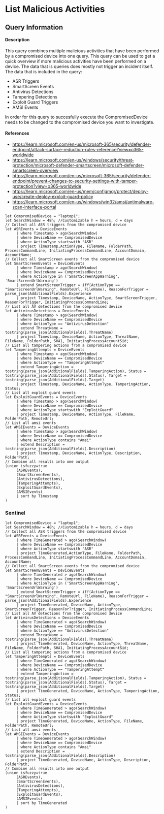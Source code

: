# List Malicious Activities

## Query Information

#### Description
This query combines multiple malicious activities that have been performed by a compromised device into one query. This query can be used to get a quick overview if more malicious activities have been performed on a device. The data that is queries does mostly not trigger an incident itself. The data that is included in the query:
- ASR Triggers
- SmartScreen Events
- Antivirus Detections
- Tampering Detections
- Exploit Guard Triggers
- AMSI Events

In order for this query to succesfully execute the CompromisedDevice needs to be changed to the compromised device you want to investigate. 

#### References
- https://learn.microsoft.com/en-us/microsoft-365/security/defender-endpoint/attack-surface-reduction-rules-reference?view=o365-worldwide
- https://learn.microsoft.com/en-us/windows/security/threat-protection/microsoft-defender-smartscreen/microsoft-defender-smartscreen-overview
- https://learn.microsoft.com/en-us/microsoft-365/security/defender-endpoint/prevent-changes-to-security-settings-with-tamper-protection?view=o365-worldwide
- https://learn.microsoft.com/en-us/mem/configmgr/protect/deploy-use/create-deploy-exploit-guard-policy
- https://learn.microsoft.com/en-us/windows/win32/amsi/antimalware-scan-interface-portal

```
let CompromisedDevice = "laptop1";
let SearchWindow = 48h; //Customizable h = hours, d = days
// Collect all ASR triggers from the compromised device
let ASREvents = DeviceEvents
     | where Timestamp > ago(SearchWindow)
     | where DeviceName == CompromisedDevice
     | where ActionType startswith "ASR"
     | project Timestamp,ActionType, FileName, FolderPath, ProcessCommandLine, InitiatingProcessCommandLine, AccountDomain, AccountName;
// Collect all SmartScreen events from the compromised device
let SmartScreenEvents = DeviceEvents
     | where Timestamp > ago(SearchWindow)
     | where DeviceName == CompromisedDevice
     | where ActionType in ('SmartScreenAppWarning', 'SmartScreenUrlWarning')
     | extend SmartScreenTrigger = iff(ActionType == "SmartScreenUrlWarning", RemoteUrl, FileName), ReasonForTrigger = parse_json(AdditionalFields).Experience
     | project Timestamp, DeviceName, ActionType, SmartScreenTrigger, ReasonForTrigger, InitiatingProcessCommandLine;
// List all AV detections from the compromised device
let AntivirusDetections = DeviceEvents
     | where Timestamp > ago(SearchWindow)
     | where DeviceName == CompromisedDevice
     | where ActionType == "AntivirusDetection"
     | extend ThreatName = tostring(parse_json(AdditionalFields).ThreatName)
     | project Timestamp, DeviceName, ActionType, ThreatName, FileName, FolderPath, SHA1, InitiatingProcessAccountSid;
// List all tampering actions from a compromised device
let TamperingAttempts = DeviceEvents
     | where Timestamp > ago(SearchWindow)
     | where DeviceName == CompromisedDevice
     | where ActionType == "TamperingAttempt"
     | extend TamperingAction = tostring(parse_json(AdditionalFields).TamperingAction), Status = tostring(parse_json(AdditionalFields).Status), Target = tostring(parse_json(AdditionalFields).Target)
     | project Timestamp, DeviceName, ActionType, TamperingAction, Status;
// List all exploit guard events
let ExploitGuardEvents = DeviceEvents
     | where Timestamp > ago(SearchWindow)
     | where DeviceName == CompromisedDevice
     | where ActionType startswith "ExploitGuard"
     | project Timestamp, DeviceName, ActionType, FileName, FolderPath, RemoteUrl;
// List all amsi events
let AMSIEvents = DeviceEvents
     | where Timestamp > ago(SearchWindow)
     | where DeviceName == CompromisedDevice
     | where ActionType contains "Amsi"
     | extend Description = tostring(parse_json(AdditionalFields).Description)
     | project Timestamp, DeviceName, ActionType, Description, FolderPath;
// Combine all results into one output
(union isfuzzy=true
     (ASREvents),
     (SmartScreenEvents),
     (AntivirusDetections),
     (TamperingAttempts),
     (ExploitGuardEvents),
     (AMSIEvents)
     | sort by Timestamp
)
```

### Sentinel
```
let CompromisedDevice = "laptop1";
let SearchWindow = 48h; //Customizable h = hours, d = days
// Collect all ASR triggers from the compromised device
let ASREvents = DeviceEvents
     | where TimeGenerated > ago(SearchWindow)
     | where DeviceName == CompromisedDevice
     | where ActionType startswith "ASR"
     | project TimeGenerated,ActionType, FileName, FolderPath, ProcessCommandLine, InitiatingProcessCommandLine, AccountDomain, AccountName;
// Collect all SmartScreen events from the compromised device
let SmartScreenEvents = DeviceEvents
     | where TimeGenerated > ago(SearchWindow)
     | where DeviceName == CompromisedDevice
     | where ActionType in ('SmartScreenAppWarning', 'SmartScreenUrlWarning')
     | extend SmartScreenTrigger = iff(ActionType == "SmartScreenUrlWarning", RemoteUrl, FileName), ReasonForTrigger = parse_json(AdditionalFields).Experience
     | project TimeGenerated, DeviceName, ActionType, SmartScreenTrigger, ReasonForTrigger, InitiatingProcessCommandLine;
// List all AV detections from the compromised device
let AntivirusDetections = DeviceEvents
     | where TimeGenerated > ago(SearchWindow)
     | where DeviceName == CompromisedDevice
     | where ActionType == "AntivirusDetection"
     | extend ThreatName = tostring(parse_json(AdditionalFields).ThreatName)
     | project TimeGenerated, DeviceName, ActionType, ThreatName, FileName, FolderPath, SHA1, InitiatingProcessAccountSid;
// List all tampering actions from a compromised device
let TamperingAttempts = DeviceEvents
     | where TimeGenerated > ago(SearchWindow)
     | where DeviceName == CompromisedDevice
     | where ActionType == "TamperingAttempt"
     | extend TamperingAction = tostring(parse_json(AdditionalFields).TamperingAction), Status = tostring(parse_json(AdditionalFields).Status), Target = tostring(parse_json(AdditionalFields).Target)
     | project TimeGenerated, DeviceName, ActionType, TamperingAction, Status;
// List all exploit guard events
let ExploitGuardEvents = DeviceEvents
     | where TimeGenerated > ago(SearchWindow)
     | where DeviceName == CompromisedDevice
     | where ActionType startswith "ExploitGuard"
     | project TimeGenerated, DeviceName, ActionType, FileName, FolderPath, RemoteUrl;
// List all amsi events
let AMSIEvents = DeviceEvents
     | where TimeGenerated > ago(SearchWindow)
     | where DeviceName == CompromisedDevice
     | where ActionType contains "Amsi"
     | extend Description = tostring(parse_json(AdditionalFields).Description)
     | project TimeGenerated, DeviceName, ActionType, Description, FolderPath;
// Combine all results into one output
(union isfuzzy=true
     (ASREvents),
     (SmartScreenEvents),
     (AntivirusDetections),
     (TamperingAttempts),
     (ExploitGuardEvents),
     (AMSIEvents)
     | sort by TimeGenerated
)
```



